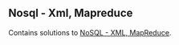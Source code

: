 
## Nosql - Xml, Mapreduce
Contains solutions to [NoSQL - XML, MapReduce](https://www.hackerrank.com/domains/databases?filters%5Bsubdomains%5D%5B%5D=xpath-queries).

<br/>